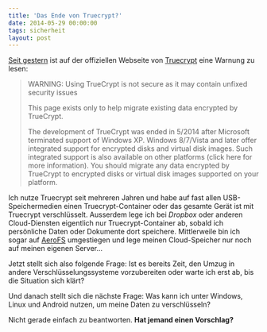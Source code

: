 ```yaml
---
title: 'Das Ende von Truecrypt?'
date: 2014-05-29 00:00:00 
tags: sicherheit
layout: post
---
```

[Seit gestern][0] ist auf der offiziellen Webseite von [Truecrypt][1] eine Warnung zu lesen:

> WARNING: Using TrueCrypt is not secure as it may contain unfixed security issues
> 
> This page exists only to help migrate existing data encrypted by TrueCrypt.
>
> The development of TrueCrypt was ended in 5/2014 after Microsoft terminated support of Windows XP. Windows 8/7/Vista and later offer integrated support for encrypted disks and virtual disk images. Such integrated support is also available on other platforms (click here for more information). You should migrate any data encrypted by TrueCrypt to encrypted disks or virtual disk images supported on your platform.

Ich nutze Truecrypt seit mehreren Jahren und habe auf fast allen USB-Speichermedien einen Truecrypt-Container oder das gesamte Gerät ist mit Truecrypt verschlüsselt. Ausserdem lege ich bei *Dropbox* oder anderen Cloud-Diensten eigentlich nur Truecrypt-Container ab, sobald ich persönliche Daten oder Dokumente dort speichere. Mittlerweile bin ich sogar auf [AeroFS][2] umgestiegen und lege meinen Cloud-Speicher nur noch auf meinen eigenen Server...

Jetzt stellt sich also folgende Frage: Ist es bereits Zeit, den Umzug in andere Verschlüsselungssysteme vorzubereiten oder warte ich erst ab, bis die Situation sich klärt?

Und danach stellt sich die nächste Frage: Was kann ich unter Windows, Linux und Android nutzen, um meine Daten zu verschlüsseln?

Nicht gerade einfach zu beantworten. **Hat jemand einen Vorschlag?**

[0]: http://arstechnica.com/security/2014/05/truecrypt-is-not-secure-official-sourceforge-page-abruptly-warns/
[1]: http://truecrypt.org/
[2]: https://aerofs.com/

